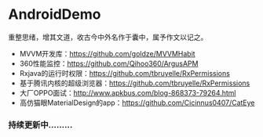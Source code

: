 # AndroidDemo
重整思绪，增其文道，收古今中外名作于囊中，属予作文以记之。

* MVVM开发库：https://github.com/goldze/MVVMHabit
* 360性能监控：https://github.com/Qihoo360/ArgusAPM
* Rxjava的运行时权限：https://github.com/tbruyelle/RxPermissions
* 基于腾讯内核的超级浏览器：https://github.com/tbruyelle/RxPermissions
* 大厂OPPO面试：http://www.apkbus.com/blog-868373-79264.html
* 高仿猫眼MaterialDesign的app：https://github.com/Cicinnus0407/CatEye






### 持续更新中.........


